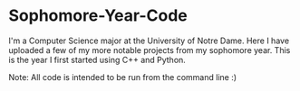 # Sophomore-Year-Code
I'm a Computer Science major at the University of Notre Dame. Here I have  uploaded a few of my more notable projects from my sophomore year. This is the year I first started using C++ and Python.

Note: All code is intended to be run from the command line :)
